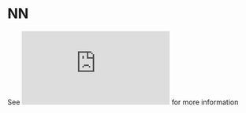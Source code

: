 # NN
See ![here](https://github.com/carefree0910/MachineLearning/blob/master/NN/README.md) for more information
